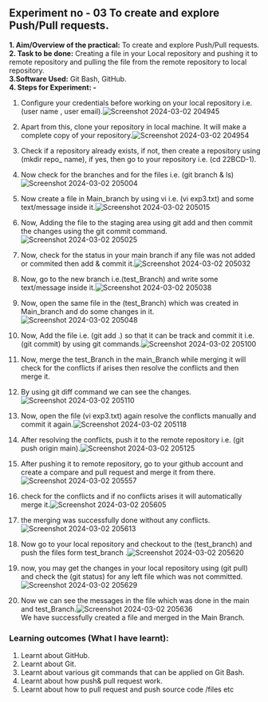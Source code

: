 ## Experiment no - 03 To create and explore Push/Pull requests.  
**1. Aim/Overview of the practical:** To create and explore Push/Pull requests.  
**2. Task to be done:** Creating a file in your Local repository and pushing it to remote repository and pulling the file from the remote repository to local repository.  
**3.Software Used:** Git Bash, GitHub.  
**4. Steps for Experiment: -**    
1) Configure your credentials before working on your local repository i.e.(user name , user email).![Screenshot 2024-03-02 204945](https://github.com/adarshkrsingh07/Pract_Sem04/assets/123314058/52a22b88-94e4-473f-b817-251cd932e8ac)
  
2) Apart from this, clone your repository in local machine. It will make a complete copy of your repository.![Screenshot 2024-03-02 204954](https://github.com/adarshkrsingh07/Pract_Sem04/assets/123314058/17f035da-261a-415f-889d-a8323aa66f5e)

3) Check if a repository already exists, if not, then create a repository using (mkdir repo_
name), if yes, then go to your repository i.e. (cd 22BCD-1).
4) Now check for the branches and for the files i.e. (git branch & ls)![Screenshot 2024-03-02 205004](https://github.com/adarshkrsingh07/Pract_Sem04/assets/123314058/4b80b371-feb5-47fd-8a4b-9196f1ddb638)

5) Now create a file in Main_branch by using vi i.e. (vi exp3.txt) and some text/message
inside it.![Screenshot 2024-03-02 205015](https://github.com/adarshkrsingh07/Pract_Sem04/assets/123314058/cd0d4403-7962-40ee-9978-48cc2c26a831)

6) Now, Adding the file to the staging area using git add and then commit the changes
using the git commit command.![Screenshot 2024-03-02 205025](https://github.com/adarshkrsingh07/Pract_Sem04/assets/123314058/69b671a7-c0d9-4d48-a552-6ac6da029ebe)

7) Now, check for the status in your main branch if any file was not added or commited
then add & commit it.![Screenshot 2024-03-02 205032](https://github.com/adarshkrsingh07/Pract_Sem04/assets/123314058/9cb1a8f6-4f44-43b3-95e2-4ee86f24b51a)

8) Now, go to the new branch i.e.(test_Branch) and write some text/message inside it.![Screenshot 2024-03-02 205038](https://github.com/adarshkrsingh07/Pract_Sem04/assets/123314058/9f7e6844-8239-42ac-a0a8-210c0216563a)

9) Now, open the same file in the (test_Branch) which was created in Main_branch and
do some changes in it.![Screenshot 2024-03-02 205048](https://github.com/adarshkrsingh07/Pract_Sem04/assets/123314058/d30a2c6c-f73e-4041-a77f-cfcc1915e75e)

 10) Now, Add the file i.e. (git add .) so that it can be track and commit it i.e. (git commit)
by using git commands.![Screenshot 2024-03-02 205100](https://github.com/adarshkrsingh07/Pract_Sem04/assets/123314058/1dbb3b7b-b729-4095-9f18-93d59b9414fe)

11) Now, merge the test_Branch in the main_Branch while merging it will check for the
conflicts if arises then resolve the conflicts and then merge it.
12) By using git diff command we can see the changes.![Screenshot 2024-03-02 205110](https://github.com/adarshkrsingh07/Pract_Sem04/assets/123314058/488ffb06-b089-4da6-9478-8f9684bf041c)

13) Now, open the file (vi exp3.txt) again resolve the conflicts manually and commit it
again.![Screenshot 2024-03-02 205118](https://github.com/adarshkrsingh07/Pract_Sem04/assets/123314058/071e3d47-990e-4197-8f7c-64fd4ae050f3)

13) After resolving the conflicts, push it to the remote repository i.e. (git push origin main).![Screenshot 2024-03-02 205125](https://github.com/adarshkrsingh07/Pract_Sem04/assets/123314058/c01be93a-b57a-4467-959a-d5d5002595a8)

14) After pushing it to remote repository, go to your github account and create a compare and
pull request and merge it from there.![Screenshot 2024-03-02 205557](https://github.com/adarshkrsingh07/Pract_Sem04/assets/123314058/28cfc27b-9be2-4bf4-9869-0a6ab5d9f76d)

15) check for the conflicts and if no conflicts arises it will automatically merge it.![Screenshot 2024-03-02 205605](https://github.com/adarshkrsingh07/Pract_Sem04/assets/123314058/d5a17ad3-0524-4e50-85b6-8026b48ce3b9)

16) the merging was successfully done without any conflicts.![Screenshot 2024-03-02 205613](https://github.com/adarshkrsingh07/Pract_Sem04/assets/123314058/4759bfc1-f70b-4bbf-afe4-8703269a2c98)

17) Now go to your local repository and checkout to the (test_branch) and push the files
form test_branch .![Screenshot 2024-03-02 205620](https://github.com/adarshkrsingh07/Pract_Sem04/assets/123314058/749c8eea-57fb-4938-a23a-ab89daad3ce2)

18) now, you may get the changes in your local repository using (git pull) and check the (git
status) for any left file which was not committed.![Screenshot 2024-03-02 205629](https://github.com/adarshkrsingh07/Pract_Sem04/assets/123314058/818ba258-7d34-42ca-b171-84c4b8bbf273)

19) Now we can see the messages in the file which was done in the main and
test_Branch.![Screenshot 2024-03-02 205636](https://github.com/adarshkrsingh07/Pract_Sem04/assets/123314058/559fedc2-69a7-44a6-8d97-713532b961fb)  
We have successfully created a file and merged in the Main Branch.
### **Learning outcomes (What I have learnt):**
1. Learnt about GitHub.
2. Learnt about Git.
3. Learnt about various git commands that can be applied on Git Bash.
4. Learnt about how push& pull request work.
5. Learnt about how to pull request and push source code /files etc

